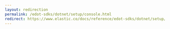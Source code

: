 ```yaml
---
layout: redirection
permalink: /edot-sdks/dotnet/setup/console.html
redirect: https://www.elastic.co/docs/reference/edot-sdks/dotnet/setup/console
---
```

